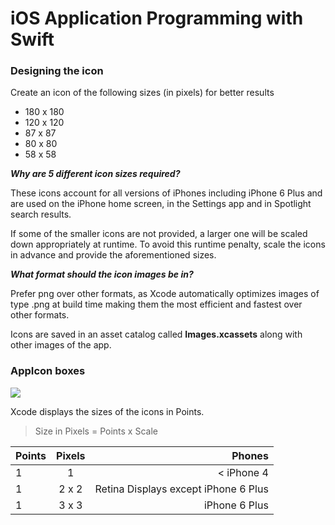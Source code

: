 # iOS Application Programming with Swift

### Designing the icon

Create an icon of the following sizes (in pixels) for better results

* 180 x 180 
* 120 x 120 
* 87 x 87
* 80 x 80
* 58 x 58

<b>*Why are 5 different icon sizes required?*</b>

These icons account for all versions of iPhones including iPhone 6 Plus and are used on the iPhone home screen, 
in the Settings app and in Spotlight search results.

If some of the smaller icons are not provided, a larger one will be scaled down appropriately at runtime.
To avoid this runtime penalty, scale the icons in advance and provide the aforementioned sizes.

<b>*What format should the icon images be in?*</b>

Prefer png over other formats, as Xcode automatically optimizes images of type .png at build time making them the most 
efficient and fastest over other formats.

Icons are saved in an asset catalog called <b>Images.xcassets</b> along with other images of the app. 

### AppIcon boxes

![](https://github.com/konceptsandcode/iOS-Swift/blob/master/HelloWorld/Snapshots/AppIcons.png)

Xcode displays the sizes of the icons in Points. 

> Size in Pixels = Points x Scale

| Points        | Pixels        | Phones  |
| ------------- |:-------------:| -----:|
| 1             | 1             | < iPhone 4 |
| 1             | 2 x 2         |   Retina Displays except iPhone 6 Plus |
| 1             | 3 x 3         |   iPhone 6 Plus |


